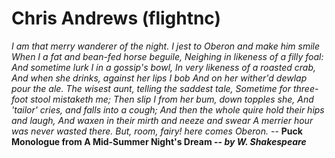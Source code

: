 # Chris Andrews (flightnc)

_I am that merry wanderer of the night.
I jest to Oberon and make him smile
When I a fat and bean-fed horse beguile,
Neighing in likeness of a filly foal:
And sometime lurk I in a gossip's bowl,
In very likeness of a roasted crab,
And when she drinks, against her lips I bob
And on her wither'd dewlap pour the ale.
The wisest aunt, telling the saddest tale,
Sometime for three-foot stool mistaketh me; 
Then slip I from her bum, down topples she,
And 'tailor' cries, and falls into a cough;
And then the whole quire hold their hips and laugh,
And waxen in their mirth and neeze and swear
A merrier hour was never wasted there.
But, room, fairy! here comes Oberon._ -- **Puck Monologue from A Mid-Summer Night's Dream -- _by W. Shakespeare_**
